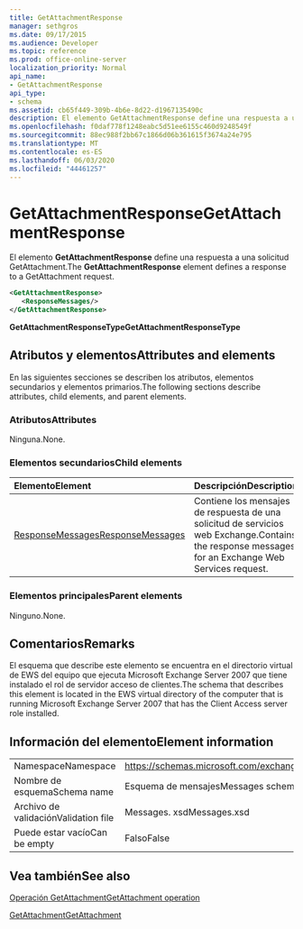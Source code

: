 ```yaml
---
title: GetAttachmentResponse
manager: sethgros
ms.date: 09/17/2015
ms.audience: Developer
ms.topic: reference
ms.prod: office-online-server
localization_priority: Normal
api_name:
- GetAttachmentResponse
api_type:
- schema
ms.assetid: cb65f449-309b-4b6e-8d22-d1967135490c
description: El elemento GetAttachmentResponse define una respuesta a una solicitud GetAttachment.
ms.openlocfilehash: f0daf778f1248eabc5d51ee6155c460d9248549f
ms.sourcegitcommit: 88ec988f2bb67c1866d06b361615f3674a24e795
ms.translationtype: MT
ms.contentlocale: es-ES
ms.lasthandoff: 06/03/2020
ms.locfileid: "44461257"
---
```

# <a name="getattachmentresponse"></a><span data-ttu-id="377cc-103">GetAttachmentResponse</span><span class="sxs-lookup"><span data-stu-id="377cc-103">GetAttachmentResponse</span></span>

<span data-ttu-id="377cc-104">El elemento **GetAttachmentResponse** define una respuesta a una solicitud GetAttachment.</span><span class="sxs-lookup"><span data-stu-id="377cc-104">The **GetAttachmentResponse** element defines a response to a GetAttachment request.</span></span> 
  
```xml
<GetAttachmentResponse>
   <ResponseMessages/>
</GetAttachmentResponse>
```

 <span data-ttu-id="377cc-105">**GetAttachmentResponseType**</span><span class="sxs-lookup"><span data-stu-id="377cc-105">**GetAttachmentResponseType**</span></span>
## <a name="attributes-and-elements"></a><span data-ttu-id="377cc-106">Atributos y elementos</span><span class="sxs-lookup"><span data-stu-id="377cc-106">Attributes and elements</span></span>

<span data-ttu-id="377cc-107">En las siguientes secciones se describen los atributos, elementos secundarios y elementos primarios.</span><span class="sxs-lookup"><span data-stu-id="377cc-107">The following sections describe attributes, child elements, and parent elements.</span></span>
  
### <a name="attributes"></a><span data-ttu-id="377cc-108">Atributos</span><span class="sxs-lookup"><span data-stu-id="377cc-108">Attributes</span></span>

<span data-ttu-id="377cc-109">Ninguna.</span><span class="sxs-lookup"><span data-stu-id="377cc-109">None.</span></span>
  
### <a name="child-elements"></a><span data-ttu-id="377cc-110">Elementos secundarios</span><span class="sxs-lookup"><span data-stu-id="377cc-110">Child elements</span></span>

|<span data-ttu-id="377cc-111">**Elemento**</span><span class="sxs-lookup"><span data-stu-id="377cc-111">**Element**</span></span>|<span data-ttu-id="377cc-112">**Descripción**</span><span class="sxs-lookup"><span data-stu-id="377cc-112">**Description**</span></span>|
|:-----|:-----|
|[<span data-ttu-id="377cc-113">ResponseMessages</span><span class="sxs-lookup"><span data-stu-id="377cc-113">ResponseMessages</span></span>](responsemessages.md) <br/> |<span data-ttu-id="377cc-114">Contiene los mensajes de respuesta de una solicitud de servicios web Exchange.</span><span class="sxs-lookup"><span data-stu-id="377cc-114">Contains the response messages for an Exchange Web Services request.</span></span>  <br/> |
   
### <a name="parent-elements"></a><span data-ttu-id="377cc-115">Elementos principales</span><span class="sxs-lookup"><span data-stu-id="377cc-115">Parent elements</span></span>

<span data-ttu-id="377cc-116">Ninguno.</span><span class="sxs-lookup"><span data-stu-id="377cc-116">None.</span></span>
  
## <a name="remarks"></a><span data-ttu-id="377cc-117">Comentarios</span><span class="sxs-lookup"><span data-stu-id="377cc-117">Remarks</span></span>

<span data-ttu-id="377cc-118">El esquema que describe este elemento se encuentra en el directorio virtual de EWS del equipo que ejecuta Microsoft Exchange Server 2007 que tiene instalado el rol de servidor acceso de clientes.</span><span class="sxs-lookup"><span data-stu-id="377cc-118">The schema that describes this element is located in the EWS virtual directory of the computer that is running Microsoft Exchange Server 2007 that has the Client Access server role installed.</span></span>
  
## <a name="element-information"></a><span data-ttu-id="377cc-119">Información del elemento</span><span class="sxs-lookup"><span data-stu-id="377cc-119">Element information</span></span>

|||
|:-----|:-----|
|<span data-ttu-id="377cc-120">Namespace</span><span class="sxs-lookup"><span data-stu-id="377cc-120">Namespace</span></span>  <br/> |https://schemas.microsoft.com/exchange/services/2006/messages  <br/> |
|<span data-ttu-id="377cc-121">Nombre de esquema</span><span class="sxs-lookup"><span data-stu-id="377cc-121">Schema name</span></span>  <br/> |<span data-ttu-id="377cc-122">Esquema de mensajes</span><span class="sxs-lookup"><span data-stu-id="377cc-122">Messages schema</span></span>  <br/> |
|<span data-ttu-id="377cc-123">Archivo de validación</span><span class="sxs-lookup"><span data-stu-id="377cc-123">Validation file</span></span>  <br/> |<span data-ttu-id="377cc-124">Messages. xsd</span><span class="sxs-lookup"><span data-stu-id="377cc-124">Messages.xsd</span></span>  <br/> |
|<span data-ttu-id="377cc-125">Puede estar vacío</span><span class="sxs-lookup"><span data-stu-id="377cc-125">Can be empty</span></span>  <br/> |<span data-ttu-id="377cc-126">Falso</span><span class="sxs-lookup"><span data-stu-id="377cc-126">False</span></span>  <br/> |
   
## <a name="see-also"></a><span data-ttu-id="377cc-127">Vea también</span><span class="sxs-lookup"><span data-stu-id="377cc-127">See also</span></span>



[<span data-ttu-id="377cc-128">Operación GetAttachment</span><span class="sxs-lookup"><span data-stu-id="377cc-128">GetAttachment operation</span></span>](getattachment-operation.md)
  
[<span data-ttu-id="377cc-129">GetAttachment</span><span class="sxs-lookup"><span data-stu-id="377cc-129">GetAttachment</span></span>](getattachment.md)

